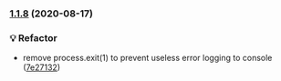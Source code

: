 ### [1.1.8](https://github.com/jayrchamp/mah-scripts/compare/v1.1.7...v1.1.8) (2020-08-17)


### 💡 Refactor

* remove process.exit(1) to prevent useless error logging to console ([7e27132](https://github.com/jayrchamp/mah-scripts/commit/7e271328902a03076097cc52828ced377a4bf30b))

